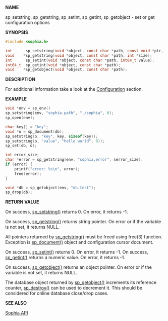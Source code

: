 
**NAME**

sp\_setstring, sp\_getstring, sp\_setint, sp\_getint, sp\_getobject - set or get configuration options

**SYNOPSIS**

```C
#include <sophia.h>

int      sp_setstring(void *object, const char *path, const void *ptr, int size);
void    *sp_getstring(void *object, const char *path, int *size);
int      sp_setint(void *object, const char *path, int64_t value);
int64_t  sp_getint(void *object, const char *path);
void    *sp_getobject(void *object, const char *path);
```

**DESCRIPTION**

For additional information take a look at the [Configuration](../tutorial/configuration.md) section.

**EXAMPLE**

```C
void *env = sp_env()
sp_setstring(env, "sophia.path", "./sophia", 0);
sp_open(env);
```

```C
char key[] = "key";
void *o = sp_document(db);
sp_setstring(o, "key", key, sizeof(key));
sp_setstring(o, "value", "hello world", 0));
sp_set(db, o);
```

```C
int error_size;
char *error = sp_getstring(env, "sophia.error", &error_size);
if (error) {
	printf("error: %s\n", error);
	free(error);
}
```

```C
void *db = sp_getobject(env, "db.test");
sp_drop(db);
```

**RETURN VALUE**

On success, [sp\_setstring()](sp_setstring.md) returns 0. On error, it returns -1.

On success, [sp\_getstring()](sp_getstring.md) returns string pointer.
On error or if the variable is not set, it returns NULL.

All pointers returned by [sp\_getstring()](sp_getstring.md) must be freed using free(3)
function. Exception is [sp\_document()](sp_document.md) object and
configuration cursor document.

On success, [sp\_setint()](sp_setint.md) returns 0. On error, it returns -1. On success,
[sp\_getint()](sp_getint.md) returns a numeric value. On error, it returns -1.

On success, [sp\_getobject()](sp_getobject.md) returns an object pointer.
On error or if the variable is not set, it returns NULL.

The database object returned by [sp\_getobject()](sp_getobject.md) increments its reference counter,
[sp\_destroy()](sp_destroy.md) can be used to decrement it.
This should be considered for online database close/drop cases.

**SEE ALSO**

[Sophia API](../tutorial/api.md)
